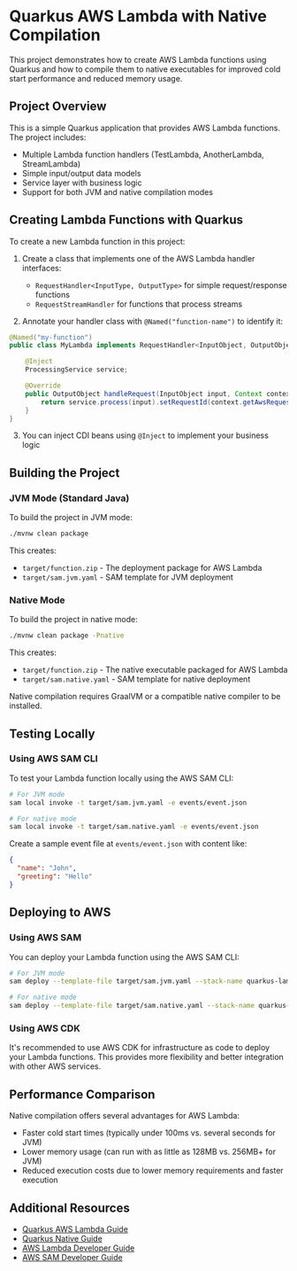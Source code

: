 # Quarkus AWS Lambda with Native Compilation

This project demonstrates how to create AWS Lambda functions using Quarkus and how to compile them to native executables for improved cold start performance and reduced memory usage.

## Project Overview

This is a simple Quarkus application that provides AWS Lambda functions. The project includes:

- Multiple Lambda function handlers (TestLambda, AnotherLambda, StreamLambda)
- Simple input/output data models
- Service layer with business logic
- Support for both JVM and native compilation modes

## Creating Lambda Functions with Quarkus

To create a new Lambda function in this project:

1. Create a class that implements one of the AWS Lambda handler interfaces:
   - `RequestHandler<InputType, OutputType>` for simple request/response functions
   - `RequestStreamHandler` for functions that process streams

2. Annotate your handler class with `@Named("function-name")` to identify it:

```java
@Named("my-function")
public class MyLambda implements RequestHandler<InputObject, OutputObject> {

    @Inject
    ProcessingService service;

    @Override
    public OutputObject handleRequest(InputObject input, Context context) {
        return service.process(input).setRequestId(context.getAwsRequestId());
    }
}
```

3. You can inject CDI beans using `@Inject` to implement your business logic

## Building the Project

### JVM Mode (Standard Java)

To build the project in JVM mode:

```bash
./mvnw clean package
```

This creates:
- `target/function.zip` - The deployment package for AWS Lambda
- `target/sam.jvm.yaml` - SAM template for JVM deployment

### Native Mode

To build the project in native mode:

```bash
./mvnw clean package -Pnative
```

This creates:
- `target/function.zip` - The native executable packaged for AWS Lambda
- `target/sam.native.yaml` - SAM template for native deployment

Native compilation requires GraalVM or a compatible native compiler to be installed.

## Testing Locally

### Using AWS SAM CLI

To test your Lambda function locally using the AWS SAM CLI:

```bash
# For JVM mode
sam local invoke -t target/sam.jvm.yaml -e events/event.json

# For native mode
sam local invoke -t target/sam.native.yaml -e events/event.json
```

Create a sample event file at `events/event.json` with content like:

```json
{
  "name": "John",
  "greeting": "Hello"
}
```

## Deploying to AWS

### Using AWS SAM

You can deploy your Lambda function using the AWS SAM CLI:

```bash
# For JVM mode
sam deploy --template-file target/sam.jvm.yaml --stack-name quarkus-lambda-jvm --capabilities CAPABILITY_IAM

# For native mode
sam deploy --template-file target/sam.native.yaml --stack-name quarkus-lambda-native --capabilities CAPABILITY_IAM
```

### Using AWS CDK

It's recommended to use AWS CDK for infrastructure as code to deploy your Lambda functions. This provides more flexibility and better integration with other AWS services.

## Performance Comparison

Native compilation offers several advantages for AWS Lambda:

- Faster cold start times (typically under 100ms vs. several seconds for JVM)
- Lower memory usage (can run with as little as 128MB vs. 256MB+ for JVM)
- Reduced execution costs due to lower memory requirements and faster execution

## Additional Resources

- [Quarkus AWS Lambda Guide](https://quarkus.io/guides/amazon-lambda)
- [Quarkus Native Guide](https://quarkus.io/guides/building-native-image)
- [AWS Lambda Developer Guide](https://docs.aws.amazon.com/lambda/latest/dg/welcome.html)
- [AWS SAM Developer Guide](https://docs.aws.amazon.com/serverless-application-model/latest/developerguide/what-is-sam.html)
